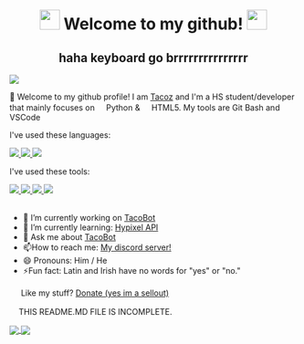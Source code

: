 <div align="center">
  <h1>
    <img
      src="https://cdn.discordapp.com/emojis/743099804279898143.gif?v=1"
      width="35px"
    />
    Welcome to my github!
    <img
      src="https://cdn.discordapp.com/emojis/743099804279898143.gif?v=1"
      width="35px"
    />
  </h1>
    <h2>haha keyboard go brrrrrrrrrrrrrrr</h2>
</div>

<a href="https://github.com/NotTacoz/TacoBot">
  <img align="center" src="https://github-readme-stats.vercel.app/api/pin/?username=NotTacoz&repo=TacoBot&theme=chartreuse-dark">
</a>


🌟 Welcome to my github profile! I am [Tacoz](https://youtube.com/tacozlmao) and I'm a HS student/developer that mainly focuses on <img src="https://www.python.org/static/opengraph-icon-200x200.png" width="16px">Python & <img src="https://upload.wikimedia.org/wikipedia/commons/thumb/6/61/HTML5_logo_and_wordmark.svg/1200px-HTML5_logo_and_wordmark.svg.png" width="16px">HTML5. My tools are Git Bash and VSCode


I've used these languages:
<div>
  <a href="https://www.python.org/">
    <img src="https://img.shields.io/badge/Python-000000?style=for-the-badge&logo=python">
  </a>
  <a href="https://www.w3schools.com/html/default.asp">
    <img src="https://img.shields.io/badge/HTML5-000000?style=for-the-badge&logo=html5">
  </a>
  <a href="https://www.javascript.com/">
    <img src="https://img.shields.io/badge/JavaScript-000000?style=for-the-badge&logo=javascript">
  </a>
</div>

I've used these tools:
<div>
  <a href="https://code.visualstudio.com/">
    <img src="https://img.shields.io/badge/VS_Code-000000?style=for-the-badge&logo=Visual-Studio-Code&logoColor=0766B7">
  </a>
  <a href="https://git-scm.com/">
    <img src="https://img.shields.io/badge/GIT-000000?style=for-the-badge&logo=git">
  </a>
  <a href="https://github.com/NotTacoz">
    <img src="https://img.shields.io/badge/GITHUB-000000?style=for-the-badge&logo=github">
  </a>
  <a href="https://github.com/psf/black">
    <img src="https://img.shields.io/badge/Black-000000?style=for-the-badge">
  </a>
</div>

<br>

<ul>
    <li>🔭 I’m currently working on <a href="https://github.com/NotTacoz/TacoBot" target="_blank">TacoBot</a></li>
    <li>🌱 I’m currently learning: <a href="https://hypixel.net/threads/guide-using-the-hypixel-api-with-python.2596749/" target="_blank">Hypixel API</a></li>
  <li>💬 Ask me about <a href="https://github.com/NotTacoz/TacoBot" target="_blank">TacoBot</a></li>
    <li>📫How to reach me: <a href="https://discord.io/tacoz" target="_blank">My discord server!</a></li>
    <li>😄 Pronouns: Him / He</li>
    <li>⚡Fun fact: Latin and Irish have no words for "yes" or "no."</li>
</ul>

<img src="https://ibsintelligence.com/wp-content/uploads/2020/05/pp_v_rgb.png" width="16px"/> Like my stuff? [Donate (yes im a sellout)](https://ko-fi.com/tacoz)

<img src="https://media.tenor.com/images/ef1cfa38bfa0d9d01fa77d3166dfa9a9/tenor.gif" width="16px">THIS README.MD FILE IS INCOMPLETE.

  <a href="">
    <img
      align="center"
      src="https://github-readme-stats.vercel.app/api?username=nottacoz&count_private=true&include_all_commits=true&show_icons=true&theme=chartreuse-dark"
    />
  </a>
  <a href="">
    <img
      align="center"
      src="https://github-readme-stats.vercel.app/api/top-langs/?username=nottacoz&layout=compact&theme=chartreuse-dark"
    />
  </a>


  <!--
NotTacoz 2020 DO NOT USE / DISTRUBUTE poggers
--></h1>

